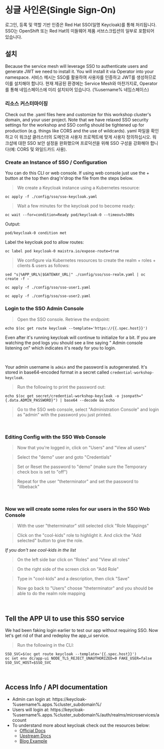 # 싱글 사인온(Single Sign-On)
로그인, 등록 및 역할 기반 인증은 Red Hat SSO(일명 Keycloak)를 통해 처리됩니다.
SSO는 OpenShift 또는 Red Hat의 미들웨어 제품 서브스크립션의 일부로 포함되어 있습니다.

## 설치
Because the service mesh will leverage SSO to authenticate users and generate JWT we need to install it. You will install it via Operator into your namespace.
서비스 메시는 SSO를 활용하여 사용자를 인증하고 JWT를 생성하므로 이를 설치해야 합니다. 현재 제공된 환경에는 Service Mesh와 마찬가지로, Operator를 통해 네임스페이스에 미리 설치되어 있습니다. (%username% 네임스페이스)

### 리소스 커스터마이징
Check out the .yaml files here and customize for this workshop cluster's domain, and your user project. Note that we have relaxed SSO security settings for the workshop and SSO config should be tightened up for production (e.g. things like CORS and the use of wildcards).
yaml 파일을 확인하고 이 워크샵 클러스터의 도메인과 사용자 프로젝트에 맞게 사용자 정의하십시오. 워크샵에 대한 SSO 보안 설정을 완화했으며 프로덕션을 위해 SSO 구성을 강화해야 합니다(예: CORS 및 와일드카드 사용).

### Create an Instance of SSO / Configuration
You can do this CLI or web console. If using web console just use the + button at the top then drag'n'drop the file from the steps below.

<blockquote>
<i class="fa fa-terminal"></i> We create a Keycloak instance using a Kubernetes resource:
</blockquote>

```execute
oc apply -f ./config/sso/sso-keycloak.yaml
```

<blockquote>
<i class="fa fa-terminal"></i> Wait a few minutes for the keycloak pod to become ready:
</blockquote>

```execute
oc wait --for=condition=Ready pod/keycloak-0 --timeout=300s
```

Output:
```
pod/keycloak-0 condition met
```

Label the keycloak pod to allow routes:

```execute
oc label pod keycloak-0 maistra.io/expose-route=true
```

<blockquote>
<i class="fa fa-terminal"></i> We configure via Kubernetes resources to create the realm + roles + clients & users as follows:
</blockquote>

```execute
sed "s|%APP_URL%|$GATEWAY_URL|" ./config/sso/sso-realm.yaml | oc create -f -
```

```execute
oc apply -f ./config/sso/sso-user1.yaml
```

```execute
oc apply -f ./config/sso/sso-user2.yaml
```

### Login to the SSO Admin Console
<blockquote>
<i class="fa fa-terminal"></i>
Open the SSO console.  Retrieve the endpoint:
</blockquote>

```execute
echo $(oc get route keycloak --template='https://{{.spec.host}}')
```

<p>
<i class="fa fa-info-circle"></i>
Even after it's running keycloak will continue to initialize for a bit. If you are watching the pod logs you should see a line saying " Admin console listening on" which indicates it's ready for you to login.
</p>
<br>

Your admin username is `admin` and the password is autogenerated. It's stored in base64-encoded format in a secret called `credential-workshop-keycloak`.

<blockquote>
<i class="fa fa-terminal"></i>
Run the following to print the password out:
</blockquote>

```execute
echo $(oc get secret/credential-workshop-keycloak -o jsonpath="{.data.ADMIN_PASSWORD}") | base64 --decode && echo
```

<blockquote>
<i class="fa fa-desktop"></i> Go to the SSO web console, select "Administration Console" and login as "admin" with the password you just printed.
</blockquote>

<br>

### Editing Config with the SSO Web Console
<blockquote>
<i class="fa fa-desktop"></i> Now that you're logged in, click on "Users" and "View all users"
</blockquote>

<blockquote>
<i class="fa fa-desktop"></i> Select the "demo" user and goto "Credentials"
</blockquote>

<blockquote>
<i class="fa fa-desktop"></i> Set or Reset the password to "demo" (make sure the Temporary check box is set to "off")
</blockquote>

<blockquote>
<i class="fa fa-desktop"></i> Repeat for the user "theterminator" and set the password to "illbeback"
</blockquote>

<br>

### Now we will create some roles for our users in the SSO Web Console


<blockquote>
<i class="fa fa-desktop"></i> With the user "theterminator" still selected click "Role Mappings"
</blockquote>

<blockquote>
<i class="fa fa-desktop"></i> Click on the "cool-kids" role to highlight it. And click the "Add selected" button to give the role.
</blockquote>


*If you don't see cool-kids in the list*

<blockquote>
<i class="fa fa-desktop"></i> On the left side bar click on "Roles" and "View all roles"
</blockquote>

<blockquote>
<i class="fa fa-desktop"></i> On the right side of the screen click on "Add Role"
</blockquote>

<blockquote>
<i class="fa fa-desktop"></i> Type in "cool-kids" and a description, then click "Save"
</blockquote>

<blockquote>
<i class="fa fa-desktop"></i> Now go back to "Users" choose "theterminator" and you should be able to do the realm role mapping
</blockquote>


<br>

## Tell the APP UI to use this SSO service
We had been faking login earlier to test our app without requiring SSO. Now let's get rid of that and redeploy the app_ui service.

<blockquote>
<i class="fa fa-terminal"></i>
Run the following in the CLI:
</blockquote>

```execute
SSO_SVC=$(oc get route keycloak --template='{{.spec.host}}')
oc set env dc/app-ui NODE_TLS_REJECT_UNAUTHORIZED=0 FAKE_USER=false SSO_SVC_HOST=$SSO_SVC
```

<br/>

## Access Info / API documentation
- Admin can login at: https://keycloak-%username%.apps.%cluster_subdomain%/
- Users will login at: https://keycloak-%username%.apps.%cluster_subdomain%/auth/realms/microservices/account
- To understand more about keycloak check out the resources below:
  - [Official Docs][1]
  - [Upstream Docs][2]
  - [Blog Example][3]

<br/>

[1]: https://access.redhat.com/documentation/en-us/red_hat_single_sign-on/7.3/html-single/red_hat_single_sign-on_for_openshift/
[2]: https://www.keycloak.org/documentation.html
[3]: https://developers.redhat.com/blog/2020/01/29/api-login-and-jwt-token-generation-using-keycloak/
